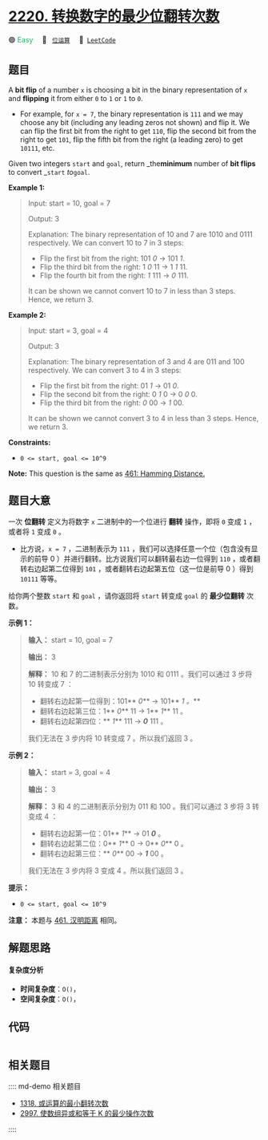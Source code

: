 # [2220. 转换数字的最少位翻转次数](https://leetcode.com/problems/minimum-bit-flips-to-convert-number)

🟢 <font color=#15bd66>Easy</font>&emsp; 🔖&ensp; [`位运算`](/leetcode/outline/tag/bit-manipulation.md)&emsp; 🔗&ensp;[`LeetCode`](https://leetcode.com/problems/minimum-bit-flips-to-convert-number)


## 题目

A **bit flip** of a number `x` is choosing a bit in the binary representation
of `x` and **flipping** it from either `0` to `1` or `1` to `0`.

  * For example, for `x = 7`, the binary representation is `111` and we may choose any bit (including any leading zeros not shown) and flip it. We can flip the first bit from the right to get `110`, flip the second bit from the right to get `101`, flip the fifth bit from the right (a leading zero) to get `10111`, etc.

Given two integers `start` and `goal`, return _the**minimum** number of **bit
flips** to convert _`start` _to_`goal`.



**Example 1:**

> Input: start = 10, goal = 7
> 
> Output: 3
> 
> Explanation: The binary representation of 10 and 7 are 1010 and 0111 respectively. We can convert 10 to 7 in 3 steps:
> - Flip the first bit from the right: 101 _0_ -> 101 _1_.
> - Flip the third bit from the right: 1 _0_ 11 -> 1 _1_ 11.
> - Flip the fourth bit from the right: _1_ 111 -> _0_ 111.
> 
> It can be shown we cannot convert 10 to 7 in less than 3 steps. Hence, we return 3.

**Example 2:**

> Input: start = 3, goal = 4
> 
> Output: 3
> 
> Explanation: The binary representation of 3 and 4 are 011 and 100 respectively. We can convert 3 to 4 in 3 steps:
> - Flip the first bit from the right: 01 _1_ -> 01 _0_.
> - Flip the second bit from the right: 0 _1_ 0 -> 0 _0_ 0.
> - Flip the third bit from the right: _0_ 00 -> _1_ 00.
> 
> It can be shown we cannot convert 3 to 4 in less than 3 steps. Hence, we return 3.

**Constraints:**

  * `0 <= start, goal <= 10^9`



**Note:** This question is the same as [461: Hamming
Distance.](https://leetcode.com/problems/hamming-distance/description/)


## 题目大意

一次 **位翻转**  定义为将数字 `x` 二进制中的一个位进行 **翻转**  操作，即将 `0` 变成 `1` ，或者将 `1` 变成 `0` 。

  * 比方说，`x = 7` ，二进制表示为 `111` ，我们可以选择任意一个位（包含没有显示的前导 0 ）并进行翻转。比方说我们可以翻转最右边一位得到 `110` ，或者翻转右边起第二位得到 `101` ，或者翻转右边起第五位（这一位是前导 0 ）得到 `10111` 等等。

给你两个整数 `start` 和 `goal` ，请你返回将 `start` 转变成 `goal` 的 **最少位翻转**  次数。



**示例 1：**

> 
> 
> 
> 
> 
> **输入：** start = 10, goal = 7
> 
> **输出：** 3
> 
> **解释：** 10 和 7 的二进制表示分别为 1010 和 0111 。我们可以通过 3 步将 10 转变成 7 ：
> - 翻转右边起第一位得到：101** _0_** -> 101** _1 。_**
> - 翻转右边起第三位：1** _0_** 11 -> 1** _1_** 11 。
> - 翻转右边起第四位：** _1_** 111 -> **_0_** 111 。
> 
> 我们无法在 3 步内将 10 转变成 7 。所以我们返回 3 。

**示例 2：**

> 
> 
> 
> 
> 
> **输入：** start = 3, goal = 4
> 
> **输出：** 3
> 
> **解释：** 3 和 4 的二进制表示分别为 011 和 100 。我们可以通过 3 步将 3 转变成 4 ：
> - 翻转右边起第一位：01** _1_** -> 01 _**0**_ 。
> - 翻转右边起第二位：0** _1_** 0 -> 0** _0_** 0 。
> - 翻转右边起第三位：** _0_** 00 -> **_1_** 00 。
> 
> 我们无法在 3 步内将 3 变成 4 。所以我们返回 3 。
> 
> 



**提示：**

  * `0 <= start, goal <= 10^9`



**注意：** 本题与 [461\. 汉明距离](https://leetcode.cn/problems/hamming-distance/) 相同。


## 解题思路

#### 复杂度分析

- **时间复杂度**：`O()`，
- **空间复杂度**：`O()`，

## 代码

```javascript

```

## 相关题目

:::: md-demo 相关题目
- [1318. 或运算的最小翻转次数](https://leetcode.com/problems/minimum-flips-to-make-a-or-b-equal-to-c)
- [2997. 使数组异或和等于 K 的最少操作次数](https://leetcode.com/problems/minimum-number-of-operations-to-make-array-xor-equal-to-k)

::::
